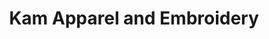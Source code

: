 ---
title: "Kam Apparel and Embroidery"
url: /seattle/kam-apparel-and-embroidery/
shop: Allgemein
---